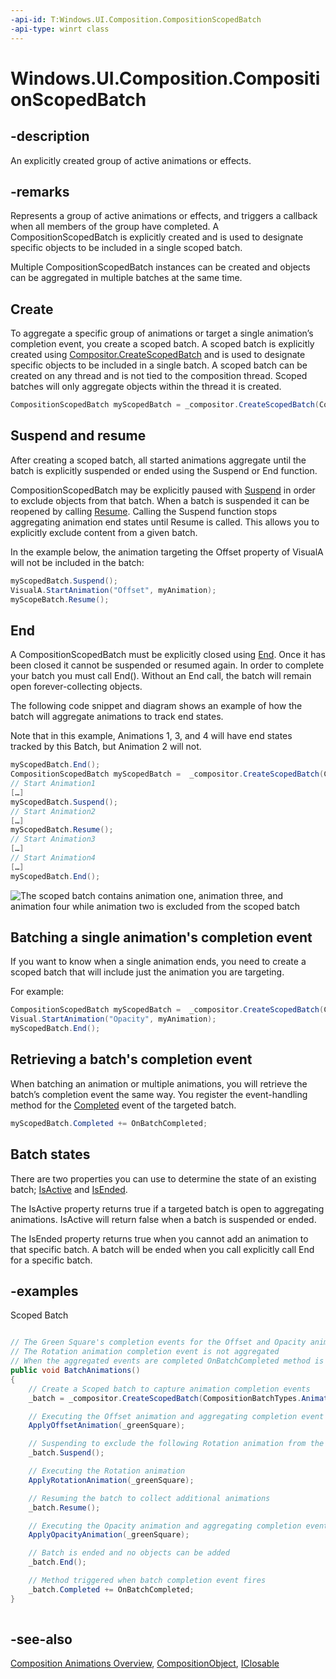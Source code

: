 ```yaml
---
-api-id: T:Windows.UI.Composition.CompositionScopedBatch
-api-type: winrt class
---
```


<!-- Class syntax.
public class CompositionScopedBatch : Windows.UI.Composition.CompositionObject, Windows.UI.Composition.ICompositionScopedBatch
-->

# Windows.UI.Composition.CompositionScopedBatch

## -description

An explicitly created group of active animations or effects.



## -remarks

Represents a group of active animations or effects, and triggers a callback when all members of the group have completed. A CompositionScopedBatch is explicitly created and is used to designate specific objects to be included in a single scoped batch.

Multiple CompositionScopedBatch instances can be created and objects can be aggregated in multiple batches at the same time.

## Create

To aggregate a specific group of animations or target a single animation’s completion event, you create a scoped batch. A scoped batch is explicitly created using [Compositor.CreateScopedBatch](compositor_createscopedbatch_706133524.md) and is used to designate specific objects to be included in a single batch. A scoped batch can be created on any thread and is not tied to the composition thread. Scoped batches will only aggregate objects within the thread it is created.

```cs
CompositionScopedBatch myScopedBatch = _compositor.CreateScopedBatch(CompositionBatchTypes.Animation);
``` 

## Suspend and resume

After creating a scoped batch, all started animations aggregate until the batch is explicitly suspended or ended using the Suspend or End function.

CompositionScopedBatch may be explicitly paused with [Suspend](compositionscopedbatch_suspend_1316139061.md) in order to exclude objects from that batch. When a batch is suspended it can be reopened by calling [Resume](compositionscopedbatch_resume_406343050.md). Calling the Suspend function stops aggregating animation end states until Resume is called. This allows you to explicitly exclude content from a given batch.  

In the example below, the animation targeting the Offset property of VisualA will not be included in the batch:

```cs
myScopedBatch.Suspend();
VisualA.StartAnimation("Offset", myAnimation);
myScopeBatch.Resume();
```

## End

A CompositionScopedBatch must be explicitly closed using [End](compositionscopedbatch_end_1028829999.md). Once it has been closed it cannot be suspended or resumed again. In order to complete your batch you must call End(). Without an End call, the batch will remain open forever-collecting objects.  

The following code snippet and diagram shows an example of how the batch will aggregate animations to track end states.

Note that in this example, Animations 1, 3, and 4 will have end states tracked by this Batch, but Animation 2 will not.

```cs
myScopedBatch.End();
CompositionScopedBatch myScopedBatch = 	_compositor.CreateScopedBatch(CompositionBatchTypes.Animation);
// Start Animation1
[…]
myScopedBatch.Suspend();
// Start Animation2 
[…]
myScopedBatch.Resume();
// Start Animation3
[…]
// Start Animation4
[…]
myScopedBatch.End();
```  

![The scoped batch contains animation one, animation three, and animation four while animation two is excluded from the scoped batch](./images/composition-scopedbatch.png)
 
## Batching a single animation's completion event

If you want to know when a single animation ends, you need to create a scoped batch that will include just the animation you are targeting.

For example:

```cs
CompositionScopedBatch myScopedBatch = 	_compositor.CreateScopedBatch(CompositionBatchTypes.Animation);
Visual.StartAnimation("Opacity", myAnimation);
myScopedBatch.End();
```

## Retrieving a batch's completion event

When batching an animation or multiple animations, you will retrieve the batch’s completion event the same way.
You register the event-handling method for the [Completed](compositionscopedbatch_completed.md) event of the targeted batch.  

```cs
myScopedBatch.Completed += OnBatchCompleted;
```

## Batch states

There are two properties you can use to determine the state of an existing batch; [IsActive](compositionscopedbatch_isactive.md) and [IsEnded](compositionscopedbatch_isended.md).  

The IsActive property returns true if a targeted batch is open to aggregating animations. IsActive will return false when a batch is suspended or ended.

The IsEnded property returns true when you cannot add an animation to that specific batch. A batch will be ended when you call explicitly call End for a specific batch.  
 
## -examples

Scoped Batch

```csharp

// The Green Square's completion events for the Offset and Opacity animations are aggregated
// The Rotation animation completion event is not aggregated
// When the aggregated events are completed OnBatchCompleted method is executed
public void BatchAnimations()
{
    // Create a Scoped batch to capture animation completion events
    _batch = _compositor.CreateScopedBatch(CompositionBatchTypes.Animation);

    // Executing the Offset animation and aggregating completion event
    ApplyOffsetAnimation(_greenSquare);

    // Suspending to exclude the following Rotation animation from the batch
    _batch.Suspend();

    // Executing the Rotation animation 
    ApplyRotationAnimation(_greenSquare);

    // Resuming the batch to collect additional animations
    _batch.Resume();

    // Executing the Opacity animation and aggregating completion event
    ApplyOpacityAnimation(_greenSquare);

    // Batch is ended and no objects can be added
    _batch.End();

    // Method triggered when batch completion event fires
    _batch.Completed += OnBatchCompleted;
}
          
```



## -see-also
[Composition Animations Overview](/windows/uwp/composition/composition-animation), [CompositionObject](compositionobject.md), [IClosable](../windows.foundation/iclosable.md)
